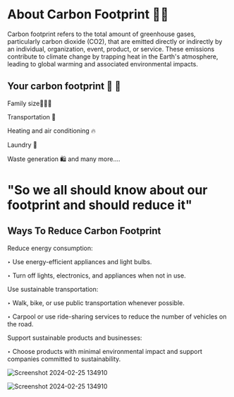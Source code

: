 #                 About Carbon Footprint 🌱🌱

Carbon footprint refers to the total amount of greenhouse gases, particularly carbon dioxide (CO2), that are emitted directly or indirectly by an individual, organization, event, product, or service. These emissions contribute to climate change by trapping heat in the Earth's atmosphere, leading to global warming and associated environmental impacts.

## Your carbon footprint 👣 👣

Family size👨‍👩‍👧

Transportation 🚗


Heating and air conditioning 🔥


Laundry 👕

Waste generation 🛍️               and many more....


# "So we all should know about our footprint and should reduce it"



## Ways To Reduce Carbon Footprint 

Reduce energy consumption:

‣ Use energy-efficient appliances and light bulbs.


‣ Turn off lights, electronics, and appliances when not in use.

Use sustainable transportation:

‣ Walk, bike, or use public transportation whenever possible.

‣ Carpool or use ride-sharing services to reduce the number of vehicles on the road.

Support sustainable products and businesses:

‣ Choose products with minimal environmental impact and support companies committed to sustainability.



![Screenshot 2024-02-25 134910](https://github.com/khushi463-tyagi/carbonfootprint/assets/66127538/9be45624-b678-402a-a91b-181cd382841b)


![Screenshot 2024-02-25 134910](https://github.com/khushi463-tyagi/carbonfootprint/assets/66127538/e9b59cff-5f0a-477a-9732-90d61f4a7948)

